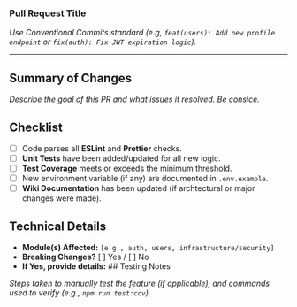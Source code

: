 
### Pull Request Title

_Use Conventional Commits standard (e.g, `feat(users): Add new profile endpoint` or `fix(auth): Fix JWT expiration logic`)._

---

## Summary of Changes

_Describe the goal of this PR and what issues it resolved. Be consice._

## Checklist
- [ ] Code parses all **ESLint** and **Prettier** checks.
- [ ] **Unit Tests** have been added/updated for all new logic.
- [ ] **Test Coverage** meets or exceeds the minimum threshold.
- [ ] New environment variable (if any) are documented in `.env.example`.
- [ ] **Wiki Documentation** has been updated (if archtectural or major changes were made).

## Technical Details
- **Module(s) Affected:** `[e.g., auth, users, infrastructure/security]`
- **Breaking Changes?** [ ] Yes / [ ] No
- **If Yes, provide details:** ## Testing Notes

_Steps taken to manually test the feature (if applicable), and commands used to verify (e.g., `npm run test:cov`)._
